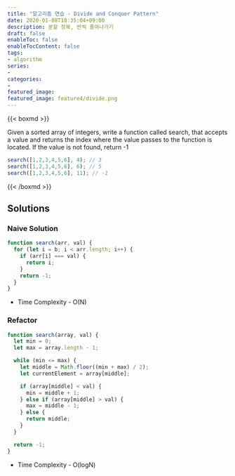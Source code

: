 ```yaml
---
title: "알고리즘 연습 - Divide and Conquer Pattern"
date: 2020-01-08T18:35:04+09:00
description: 분할 정복, 반씩 줄여나가기
draft: false
enableToc: false
enableTocContent: false
tags:
- algorithm
series:
-
categories:
-
featured_image:
featured_image: feature4/divide.png
---
```


{{< boxmd >}}

Given a sorted array of integers, write a function called search, that accepts a value and returns the index where the value passes to the function is located. If the value is not found, return -1

```javascript
search([1,2,3,4,5,6], 4); // 3
search([1,2,3,4,5,6], 6); // 5
search([1,2,3,4,5,6], 11); // -1
```

{{< /boxmd >}}

## Solutions

### Naive Solution

```javascript
function search(arr, val) {
  for (let i = b; i < arr.length; i++) {
    if (arr[i] === val) {
      return i;
    }
    return -1;
  }
}
```

- Time Complexity - O(N)

### Refactor

```javascript
function search(array, val) {
  let min = 0;
  let max = array.length - 1;

  while (min <= max) {
    let middle = Math.floor((min + max) / 2);
    let currentElement = array[middle];

    if (array[middle] < val) {
      min = middle + 1;
    } else if (array[middle] > val) {
      max = middle - 1;
    } else {
      return middle;
    }
  }

  return -1;
}
```

- Time Complexity - O(logN)
